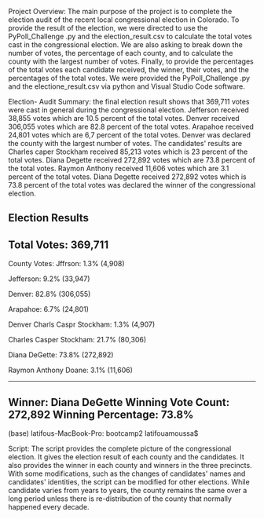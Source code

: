 Project Overview: The main purpose of the project is to complete the election audit of the recent local congressional election in Colorado. To provide the result of the election, we were directed to use the PyPoll_Challenge .py and the election_result.csv to calculate the total votes cast in the congressional election. We are also asking to break down the number of votes, the percentage of each county, and to calculate the county with the largest number of votes. Finally, to provide the percentages of the total votes each candidate received, the winner, their votes, and the percentages of the total votes. We were provided the PyPoll_Challenge .py and the electione_result.csv via python and Visual Studio Code software.

Election- Audit Summary: the final election result shows that 369,711 votes were cast in general during the congressional election. Jefferson received 38,855 votes which are 10.5 percent of the total votes. Denver received 306,055 votes which are 82.8 percent of the total votes. Arapahoe received 24,801 votes which are 6,7 percent of the total votes. Denver was declared the county with the largest number of votes. The candidates' results are Charles caper Stockham received 85,213 votes which is 23 percent of the total votes. Diana Degette received 272,892 votes which are 73.8 percent of the total votes. Raymon Anthony received 11,606 votes which are 3.1 percent of the total votes. Diana Degette received 272,892 votes which is 73.8 percent of the total votes was declared the winner of the congressional election.


Election Results
-------------------------
Total Votes: 369,711
-------------------------

County Votes:
Jffrson: 1.3% (4,908)

Jefferson: 9.2% (33,947)

Denver: 82.8% (306,055)

Arapahoe: 6.7% (24,801)

Denver
Charls Caspr Stockham: 1.3% (4,907)

Charles Casper Stockham: 21.7% (80,306)

Diana DeGette: 73.8% (272,892)

Raymon Anthony Doane: 3.1% (11,606)

-------------------------
Winner: Diana DeGette
Winning Vote Count: 272,892
Winning Percentage: 73.8%
-------------------------
(base) latifous-MacBook-Pro: bootcamp2 latifouamoussa$

Script: The script provides the complete picture of the congressional election. It gives the election result of each county and the candidates. It also provides the winner in each county and winners in the three precincts. With some modifications, such as the changes of candidates' names and candidates' identities, the script can be modified for other elections. While candidate varies from years to years, the county remains the same over a long period unless there is re-distribution of the county that normally happened every decade.




